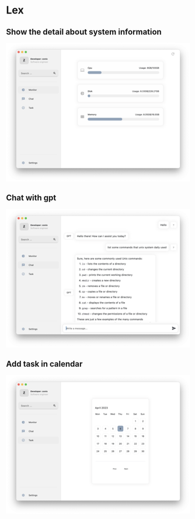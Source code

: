 # Lex

## Show the detail about system information

![monitor](/preview/monitor.png)

## Chat with gpt

![chat](/preview/chat.png)

## Add task in calendar

![task](/preview/task.png)
